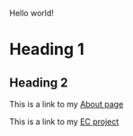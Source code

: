 Hello world!

# Heading 1

## Heading 2

This is a link to my [About page](about.html)

This is a link to my [EC project](myecproject.html)
